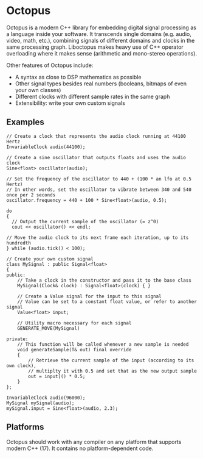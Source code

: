 # Octopus

Octopus is a modern C++ library for embedding digital signal processing as a language inside your software. It transcends single domains (e.g. audio, video, math, etc.), combining signals of different domains and clocks in the same processing graph. Liboctopus makes heavy use of C++ operator overloading where it makes sense (arithmetic and mono-stereo operations).

Other features of Octopus include:

 - A syntax as close to DSP mathematics as possible
 - Other signal types besides real numbers (booleans, bitmaps of even your own classes)
 - Different clocks with different sample rates in the same graph
 - Extensibility: write your own custom signals

## Examples

```
// Create a clock that represents the audio clock running at 44100 Hertz
InvariableClock audio(44100);

// Create a sine oscillator that outputs floats and uses the audio clock
Sine<float> oscillator(audio);

// Set the frequency of the oscillator to 440 + (100 * an lfo at 0.5 Hertz)
// In other words, set the oscillator to vibrate between 340 and 540 once per 2 seconds
oscillator.frequency = 440 + 100 * Sine<float>(audio, 0.5);

do
{
  // Output the current sample of the oscillator (= z^0)
  cout << oscillator() << endl;
  
// Move the audio clock to its next frame each iteration, up to its hundredth
} while (audio.tick() < 100);
```
```
// Create your own custom signal
class MySignal : public Signal<float>
{
public:
    // Take a clock in the constructor and pass it to the base class
    MySignal(Clock& clock) : Signal<float>(clock) { }
    
	// Create a Value signal for the input to this signal
	// Value can be set to a constant float value, or refer to another signal
	Value<float> input;
	
    // Utility macro necessary for each signal
    GENERATE_MOVE(MySignal)
    
private:
	// This function will be called whenever a new sample is needed
	void generateSample(T& out) final override
	{
	    // Retrieve the current sample of the input (according to its own clock),
	    // multiplty it with 0.5 and set that as the new output sample
	    out = input[() * 0.5;
	}
};

InvariableClock audio(96000);
MySignal mySignal(audio);
mySignal.input = Sine<float>(audio, 2.3);
```

## Platforms

Octopus should work with any compiler on any platform that supports modern C++ (17). It contains no platform-dependent code.